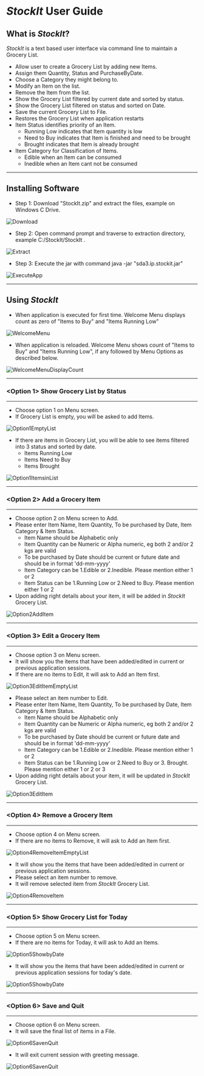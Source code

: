 # *StockIt* User Guide


## What is *StockIt*?

*StockIt* is a text based user interface via command line to maintain a Grocery List.
* Allow user to create a Grocery List by adding new Items.
* Assign them Quantity, Status and PurchaseByDate.
* Choose a Category they might belong to.
* Modify an Item on the list.
* Remove the Item from the list.
* Show the Grocery List filtered by current date and sorted by status.
* Show the Grocery List filtered on status and sorted on Date.
* Save the current Grocery List to File.
* Restores the Grocery List when application restarts
* Item Status identifies priority of an Item.
	 * Running Low indicates that Item quantity is low 
	 * Need to Buy indicates that Item is finished and need to be brought 
	 * Brought indicates that Item is already brought	 
* Item Category for Classification of Items.
 	* Edible when an Item can be consumed
 	* Inedible when an Item cant not be consumed	 
	
------------
## Installing Software

- Step 1: Download "StockIt.zip" and extract the files, example on Windows C Drive.

![Download](https://github.com/GazalaS/StockIt/blob/master/doc/img/zipsave.PNG)

- Step 2: Open command prompt and traverse to extraction directory, example C:/StockIt/StockIt .

![Extract](https://github.com/GazalaS/StockIt/blob/master/doc/img/extractfiles.PNG)

- Step 3: Execute the jar with command 
			java -jar "sda3.ip.stockit.jar"

			
![ExecuteApp](https://github.com/GazalaS/StockIt/blob/master/doc/img/executeapp.PNG)	

------------
## Using *StockIt*

- When application is executed for first time. Welcome Menu displays count as zero of "Items to Buy" and "Items Running Low"

![WelcomeMenu](https://github.com/GazalaS/StockIt/blob/master/doc/img/welcomemenu.PNG)

- When application is reloaded. Welcome Menu shows count of "Items to Buy" and "Items Running Low", if any followed by Menu Options as described below.

![WelcomeMenuDisplayCount](https://github.com/GazalaS/StockIt/blob/master/doc/img/welcomemenudisplaycount.png)

------------
### <Option 1> Show Grocery List by Status
------------
- Choose option 1 on Menu screen.
- If Grocery List is empty, you will be asked to add Items.

![Option1EmptyList](https://github.com/GazalaS/StockIt/blob/master/doc/img/op1emptylist.PNG)

- If there are items in Grocery List, you will be able to see items filtered into 3 status and sorted by date.
	- Items Running Low
	- Items Need to Buy
	- Items Brought

![Option1ItemsinList](https://github.com/GazalaS/StockIt/blob/master/doc/img/op1availableitems.PNG)

------------
### <Option 2> Add a Grocery Item
------------

- Choose option 2 on Menu screen to Add.
- Please enter Item Name, Item Quantity, To be purchased by Date, Item Category & Item Status.
	- Item Name should be Alphabetic only
	- Item Quantity can be Numeric or Alpha numeric, eg both 2 and/or 2 kgs are valid
	- To be purchased by Date should be current or future date and should be in format 'dd-mm-yyyy'
	- Item Category can be 1.Edible or 2.Inedible. Please mention either 1 or 2
	- Item Status can be 1.Running Low or 2.Need to Buy. Please mention either 1 or 2
- Upon adding right details about your item, it will be added in *StockIt* Grocery List.

![Option2AddItem](https://github.com/GazalaS/StockIt/blob/master/doc/img/op2additem.PNG)

------------
### <Option 3> Edit a Grocery Item
------------

- Choose option 3 on Menu screen.
- It will show you the items that have been added/edited in current or previous application sessions.
- If there are no items to Edit, it will ask to Add an Item first.

![Option3EditItemEmptyList](https://github.com/GazalaS/StockIt/blob/master/doc/img/op3edititememptylist.PNG)

- Please select an item number to Edit.
- Please enter Item Name, Item Quantity, To be purchased by Date, Item Category & Item Status.
	- Item Name should be Alphabetic only
	- Item Quantity can be Numeric or Alpha numeric, eg both 2 and/or 2 kgs are valid
	- To be purchased by Date should be current or future date and should be in format 'dd-mm-yyyy'
	- Item Category can be 1.Edible or 2.Inedible. Please mention either 1 or 2
	- Item Status can be 1.Running Low or 2.Need to Buy or 3. Brought. Please mention either 1 or 2 or 3
- Upon adding right details about your item, it will be updated in *StockIt* Grocery List.

![Option3EditItem](https://github.com/GazalaS/StockIt/blob/master/doc/img/op3edititem.PNG)

------------
### <Option 4> Remove a Grocery Item
------------

- Choose option 4 on Menu screen.
- If there are no items to Remove, it will ask to Add an Item first.

![Option4RemoveItemEmptyList](https://github.com/GazalaS/StockIt/blob/master/doc/img/op4removeitememptylist.PNG)

- It will show you the items that have been added/edited in current or previous application sessions.
- Please select an item number to remove.
- It will remove selected item from *StockIt* Grocery List.


![Option4RemoveItem](https://github.com/GazalaS/StockIt/blob/master/doc/img/op4removeitem.PNG)

------------
### <Option 5> Show Grocery List for Today
------------

- Choose option 5 on Menu screen.
- If there are no items for Today, it will ask to Add an Items.

![Option5ShowbyDate](https://github.com/GazalaS/StockIt/blob/master/doc/img/op5showbydateemptylist.png)

- It will show you the items that have been added/edited in current or previous application sessions for today's date.

![Option5ShowbyDate](https://github.com/GazalaS/StockIt/blob/master/doc/img/op5showbydate.PNG)

------------
### <Option 6> Save and Quit
------------

- Choose option 6 on Menu screen.
- It will save the final list of items in a File.

![Option6SavenQuit](https://github.com/GazalaS/StockIt/blob/master/doc/img/file.png)

- It will exit current session with greeting message.

![Option6SavenQuit](https://github.com/GazalaS/StockIt/blob/master/doc/img/op6savenquit.PNG)
